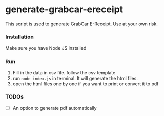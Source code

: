 # generate-grabcar-ereceipt
This script is used to generate GrabCar E-Receipt. Use at your own risk.

### Installation
Make sure you have Node JS installed

### Run
1. Fill in the data in csv file. follow the csv template
2. run `node index.js` in terminal. It will generate the html files. 
3. open the html files one by one if you want to print or convert it to pdf

### TODOs
- [ ] An option to generate pdf automatically
